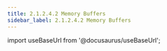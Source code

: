 ```yaml
---
title: 2.1.2.4.2 Memory Buffers
sidebar_label: 2.1.2.4.2 Memory Buffers
---
```


import useBaseUrl from '@docusaurus/useBaseUrl';